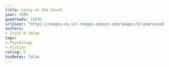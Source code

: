 ```yaml
---
title: Lying on the Couch
year: 1996
goodreads: 21030
urlCover: "https://images-na.ssl-images-amazon.com/images/S/compressed.photo.goodreads.com/books/1386922897i/21030.jpg"
authors:
- Irvin D Yalom
tags:
- Psychology
- Fiction
rating: 5
hasNotes: false
---
```


